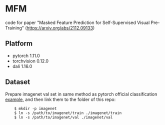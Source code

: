 # MFM
code for paper "Masked Feature Prediction for Self-Supervised Visual Pre-Training" (https://arxiv.org/abs/2112.09133)


## Platform

* pytorch 1.11.0
* torchvision 0.12.0
* dali 1.16.0


## Dataset
Prepare imagenet val set in same method as pytorch official classification [example](https://github.com/pytorch/examples/tree/main/imagenet), and then link them to the folder of this repo:
```
    $ mkdir -p imagenet
    $ ln -s /path/to/imagenet/train ./imagenet/train
    $ ln -s /path/to/imagenet/val ./imagenet/val
```
